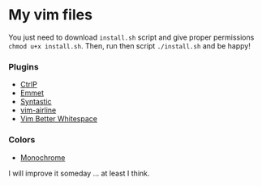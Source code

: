 # My vim files

You just need to download `install.sh` script and give proper permissions `chmod u+x install.sh`. Then, run then script `./install.sh` and be happy!

### Plugins

- [CtrlP](https://github.com/kien/ctrlp.vim)
- [Emmet](https://github.com/mattn/emmet-vim)
- [Syntastic](https://github.com/scrooloose/syntastic)
- [vim-airline](https://github.com/bling/vim-airline)
- [Vim Better Whitespace](https://github.com/ntpeters/vim-better-whitespace)

### Colors

- [Monochrome](https://github.com/fxn/vim-monochrome)

I will improve it someday ... at least I think.
